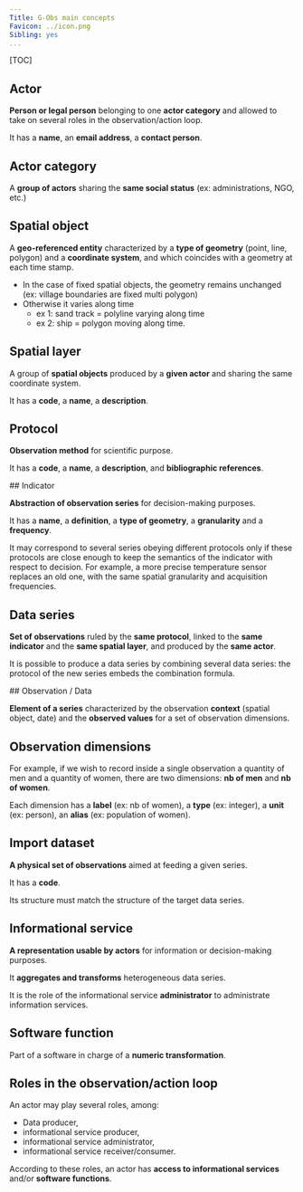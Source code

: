 ```yaml
---
Title: G-Obs main concepts
Favicon: ../icon.png
Sibling: yes
...
```


[TOC]

## Actor

**Person or legal person** belonging to one **actor category** and allowed to take on several roles in the observation/action loop.

It has a **name**, an **email address**, a **contact person**.

## Actor category

A **group of actors** sharing the **same social status** (ex: administrations, NGO, etc.)

## Spatial object

A **geo-referenced entity** characterized by a **type of geometry** (point, line, polygon) and a **coordinate system**, and which coincides with a geometry at each time stamp.

* In the case of fixed spatial objects, the geometry remains unchanged (ex: village boundaries are fixed multi polygon)
* Otherwise it varies along time
    - ex 1: sand track = polyline varying along time
    - ex 2: ship = polygon moving along time.

## Spatial layer

A group of **spatial objects** produced by a **given actor** and sharing the same coordinate system.

It has a **code**, a **name**, a **description**.

## Protocol

**Observation method** for scientific purpose.

It has a **code**, a **name**, a **description**, and **bibliographic references**.

## Indicator

**Abstraction of observation series** for decision-making purposes.

It has a **name**, a **definition**, a **type of geometry**, a **granularity** and a **frequency**.

It may correspond to several series obeying different protocols only if these protocols are close enough to keep the semantics of the indicator with respect to decision. For example, a more precise temperature sensor replaces an old one, with the same spatial granularity and acquisition frequencies.

## Data series

**Set of observations** ruled by the **same protocol**, linked to the **same indicator** and the **same spatial layer**, and produced by the **same actor**.

It is possible to produce a data series by combining several data series: the protocol of the new series embeds the combination formula.

## Observation / Data

**Element of a series** characterized by the observation **context** (spatial object, date) and the **observed values** for a set of observation dimensions.

## Observation dimensions

For example, if we wish to record inside a single observation a quantity of men and a quantity of women, there are two dimensions: **nb of men** and **nb of women**.

Each dimension has a **label** (ex: nb of women), a **type** (ex: integer), a **unit** (ex: person), an **alias** (ex: population of women).

## Import dataset

**A physical set of observations** aimed at feeding a given series.

It has a **code**.

Its structure must match the structure of the target data series.

## Informational service

**A representation usable by actors** for information or decision-making purposes.

It **aggregates and transforms** heterogeneous data series.

It is the role of the informational service **administrator** to administrate information services.

## Software function

Part of a software in charge of a **numeric transformation**.

## Roles in the observation/action loop

An actor may play several roles, among:

* Data producer,
* informational service producer,
* informational service administrator,
* informational service receiver/consumer.

According to these roles, an actor has **access to informational services** and/or **software functions**.
